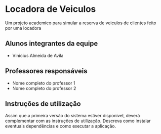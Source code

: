 # Locadora de Veiculos
Um projeto academico para simular a reserva de veiculos de clientes feito por uma locadora

## Alunos integrantes da equipe

* Vinicius Almeida de Avila

## Professores responsáveis

* Nome completo do professor 1
* Nome completo do professor 2

## Instruções de utilização

Assim que a primeira versão do sistema estiver disponível, deverá complementar com as instruções de utilização. Descreva como instalar eventuais dependências e como executar a aplicação.
